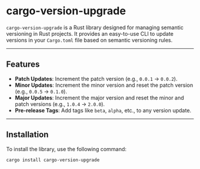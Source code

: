 # cargo-version-upgrade

`cargo-version-upgrade` is a Rust library designed for managing semantic versioning in Rust projects. It provides an easy-to-use CLI to update versions in your `Cargo.toml` file based on semantic versioning rules.

---

## Features
- **Patch Updates**: Increment the patch version (e.g., `0.0.1` → `0.0.2`).
- **Minor Updates**: Increment the minor version and reset the patch version (e.g., `0.0.5` → `0.1.0`).
- **Major Updates**: Increment the major version and reset the minor and patch versions (e.g., `1.0.4` → `2.0.0`).
- **Pre-release Tags**: Add tags like `beta`, `alpha`, etc., to any version update.

---

## Installation

To install the library, use the following command:

```bash
cargo install cargo-version-upgrade
```